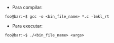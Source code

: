 - Para compilar:
```console
foo@bar:~$ gcc -o <bin_file_name> *.c -lmkl_rt
```
- Para executar:
```console
foo@bar:~$ ./<bin_file_name> <args>
```